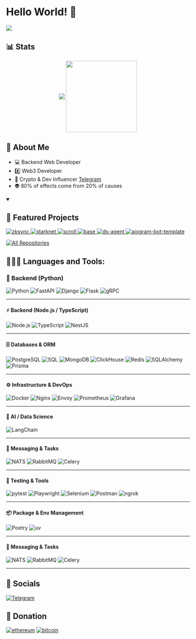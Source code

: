 # Hello World! 👋


![](https://komarev.com/ghpvc/?username=czbag&color=blue&style=flat)

## 📊 Stats
<div align="center">
<p align="center">
    <img align="center" src="https://github-readme-stats.vercel.app/api?username=czbag&show_icons=true&hide_border=true&title_color=4ad5ff&amp&icon_color=8133ff&amp&text_color=FFFFFF&amp&bg_color=090909&count_private=true&include_all_commits=true"/>
    <img align="center" height="195px" src="https://github-readme-stats.vercel.app/api/top-langs/?username=czbag&text_color=4ad5ff&bg_color=090909&title_color=4ad5ff&langs_count=15&layout=compact&hide_border=true" />
</p>
</div>

## 🚀 About Me

- 💻 Backend Web Developer
- #️⃣ Web3 Developer
- 🌟 Crypto & Dev Influencer [Telegram](https://t.me/sybilwave)
- 👽 80% of effects come from 20% of causes

<details open> 
  <summary><h2>📘 Featured Projects</h2></summary>
  <p align="left">
    <a href="https://github.com/czbag/zksync">
      <img src="https://github-readme-stats.vercel.app/api/pin/?username=czbag&repo=zksync&bg_color=090909&title_color=4ad5ff&text_color=FFFFFF&icon_color=FFFFFF&hide_border=true&show_owner=true&description_lines_count=2" alt="zksync">
    </a>
    <a href="https://github.com/czbag/starknet">
      <img src="https://github-readme-stats.vercel.app/api/pin/?username=czbag&repo=starknet&bg_color=090909&title_color=4ad5ff&text_color=FFFFFF&icon_color=FFFFFF&hide_border=true&show_owner=true&description_lines_count=2" alt="starknet">
    </a>
    <a href="https://github.com/czbag/scroll">
      <img src="https://github-readme-stats.vercel.app/api/pin/?username=czbag&repo=scroll&bg_color=090909&title_color=4ad5ff&text_color=FFFFFF&icon_color=FFFFFF&hide_border=true&show_owner=true&description_lines_count=2" alt="scroll">
    </a>
    <a href="https://github.com/czbag/base">
      <img src="https://github-readme-stats.vercel.app/api/pin/?username=czbag&repo=base&bg_color=090909&title_color=4ad5ff&text_color=FFFFFF&icon_color=FFFFFF&hide_border=true&show_owner=true&description_lines_count=2" alt="base">
    </a>
    <a href="https://github.com/czbag/ds-agent">
      <img src="https://github-readme-stats.vercel.app/api/pin/?username=czbag&repo=ds-agent&bg_color=090909&title_color=4ad5ff&text_color=FFFFFF&icon_color=FFFFFF&hide_border=true&show_owner=true&description_lines_count=2" alt="ds-agent">
    </a>
      <a href="https://github.com/czbag/aiogram-bot-template">
      <img src="https://github-readme-stats.vercel.app/api/pin/?username=czbag&repo=aiogram-bot-template&bg_color=090909&title_color=4ad5ff&text_color=FFFFFF&icon_color=FFFFFF&hide_border=true&show_owner=true&description_lines_count=2" alt="aiogram-bot-template">
    </a>
  </p>

  <a href="https://github.com/czbag?tab=repositories&sort=stargazers">
    <img alt="All Repositories" title="All Repositories" src="https://custom-icon-badges.demolab.com/badge/-Click%20Here%20For%20All%20My%20Repos-000000?style=for-the-badge&logoColor=white&logo=repo"/>
  </a>
</details>

 ## 👨🏻‍💻 Languages and Tools:
 
### 🐍 Backend (Python)
![Python](https://img.shields.io/badge/-python-090909?style=for-the-badge&logo=python)
![FastAPI](https://img.shields.io/badge/-fastapi-090909?style=for-the-badge&logo=fastapi)
![Django](https://img.shields.io/badge/-django-090909?style=for-the-badge&logo=django)
![Flask](https://img.shields.io/badge/-flask-090909?style=for-the-badge&logo=flask)
![gRPC](https://img.shields.io/badge/-gRPC-090909?style=for-the-badge&logo=grpc)

---

#### ⚡ Backend (Node.js / TypeScript)
![Node.js](https://img.shields.io/badge/-node.js-090909?style=for-the-badge&logo=node.js)
![TypeScript](https://img.shields.io/badge/-typescript-090909?style=for-the-badge&logo=typescript)
![NestJS](https://img.shields.io/badge/-nestjs-090909?style=for-the-badge&logo=nestjs)

---

#### 🗄️ Databases & ORM
![PostgreSQL](https://img.shields.io/badge/-postgresql-090909?style=for-the-badge&logo=postgresql)
![SQL](https://img.shields.io/badge/-sql-090909?style=for-the-badge)
![MongoDB](https://img.shields.io/badge/-mongodb-090909?style=for-the-badge&logo=mongodb)
![ClickHouse](https://img.shields.io/badge/-clickhouse-090909?style=for-the-badge&logo=clickhouse)
![Redis](https://img.shields.io/badge/-redis-090909?style=for-the-badge&logo=redis)
![SQLAlchemy](https://img.shields.io/badge/-sqlalchemy-090909?style=for-the-badge&logo=sqlalchemy)
![Prisma](https://img.shields.io/badge/-prisma-090909?style=for-the-badge&logo=prisma)

---

#### ⚙️ Infrastructure & DevOps
![Docker](https://img.shields.io/badge/-docker-090909?style=for-the-badge&logo=docker)
![Nginx](https://img.shields.io/badge/-nginx-090909?style=for-the-badge&logo=nginx)
![Envoy](https://img.shields.io/badge/-envoy-090909?style=for-the-badge&logo=envoyproxy)
![Prometheus](https://img.shields.io/badge/-prometheus-090909?style=for-the-badge&logo=prometheus)
![Grafana](https://img.shields.io/badge/-grafana-090909?style=for-the-badge&logo=grafana)

---

#### 🤖 AI / Data Science
![LangChain](https://img.shields.io/badge/-LangChain-090909?style=for-the-badge&logo=langchain)

---

#### 📩 Messaging & Tasks
![NATS](https://img.shields.io/badge/-nats-090909?style=for-the-badge&logo=natsdotio)
![RabbitMQ](https://img.shields.io/badge/-rabbitmq-090909?style=for-the-badge&logo=rabbitmq)
![Celery](https://img.shields.io/badge/-celery-090909?style=for-the-badge&logo=celery)

---

#### 🧪 Testing & Tools
![pytest](https://img.shields.io/badge/-pytest-090909?style=for-the-badge&logo=pytest)
![Playwright](https://img.shields.io/badge/-playwright-090909?style=for-the-badge&logo=playwright)
![Selenium](https://img.shields.io/badge/-selenium-090909?style=for-the-badge&logo=selenium)
![Postman](https://img.shields.io/badge/-postman-090909?style=for-the-badge&logo=postman)
![ngrok](https://img.shields.io/badge/-ngrok-090909?style=for-the-badge&logo=ngrok)

---

#### 📦 Package & Env Management
![Poetry](https://img.shields.io/badge/-poetry-090909?style=for-the-badge&logo=poetry)
![uv](https://img.shields.io/badge/-uv-090909?style=for-the-badge)


---

#### 📩 Messaging & Tasks
![NATS](https://img.shields.io/badge/-nats-090909?style=for-the-badge&logo=natsdotio)
![RabbitMQ](https://img.shields.io/badge/-rabbitmq-090909?style=for-the-badge&logo=rabbitmq)
![Celery](https://img.shields.io/badge/-celery-090909?style=for-the-badge&logo=celery)

---

## 🔗 Socials
[![Telegram](https://img.shields.io/badge/-Telegram-090909?style=for-the-badge&logo=telegram)](https://t.me/sybilwave)

## 🎁 Donation
[![ethereum](https://img.shields.io/badge/-ERC20-090909?style=for-the-badge&logo=ethereum)](https://debank.com/profile/0x00000b0ddce0bfda4531542ad1f2f5fad7b9cde9)
[![bitcoin](https://img.shields.io/badge/-bitcoin-090909?style=for-the-badge&logo=bitcoin)](https://mempool.space/address/bc1p0mhv0d3ywqja49gnzhusxmxxkzhn4zhew6k6z4rn0gjcytluhkhq3uhq5z)
